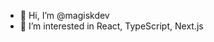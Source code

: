 - 👋 Hi, I’m @magiskdev
- 👀 I’m interested in React, TypeScript, Next.js

<!---
magiskdev/magiskdev is a ✨ special ✨ repository because its `README.md` (this file) appears on your GitHub profile.
You can click the Preview link to take a look at your changes.
--->
